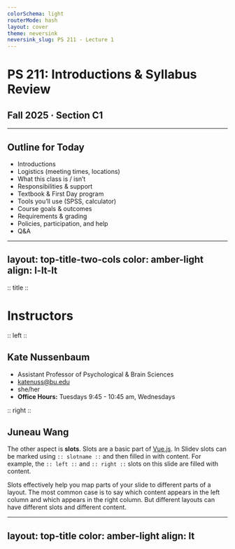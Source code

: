 ```yaml
---
colorSchema: light
routerMode: hash
layout: cover
theme: neversink
neversink_slug: PS 211 - Lecture 1
---
```


# PS 211: Introductions & Syllabus Review
## Fall 2025 · Section C1

---

## Outline for Today

- Introductions  
- Logistics (meeting times, locations)  
- What this class is / isn’t  
- Responsibilities & support  
- Textbook & First Day program  
- Tools you’ll use (SPSS, calculator)  
- Course goals & outcomes  
- Requirements & grading  
- Policies, participation, and help  
- Q&A  

---
layout: top-title-two-cols
color: amber-light
align: l-lt-lt
---

:: title ::

# Instructors


:: left ::


## Kate Nussenbaum
- Assistant Professor of Psychological & Brain Sciences
- katenuss@bu.edu
- she/her
- **Office Hours:** Tuesdays 9:45 - 10:45 am, Wednesdays 


:: right ::

## Juneau Wang 

The other aspect is **slots**.  Slots are a basic part of [Vue.js](https://vuejs.org/guide/components/slots.html).  In Slidev slots can be marked using `:: slotname ::` and then filled in with content.  For example, the `:: left ::` and `:: right ::` slots on this slide are filled with content.

Slots effectively help you map parts of your slide to different parts of a layout.  The most common case is to say which content appears in the left column and which appears in the right column. But different layouts can have different slots and different content.


---
layout: top-title
color: amber-light
align: lt
---




